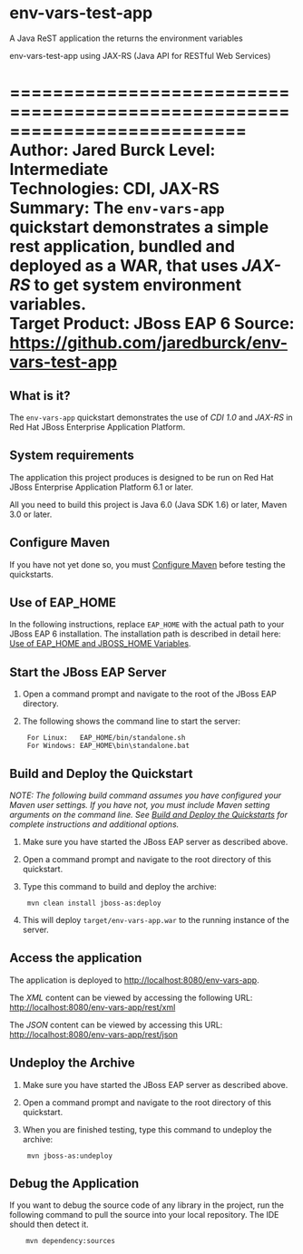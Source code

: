 # env-vars-test-app
A Java ReST application the returns the environment variables

env-vars-test-app using JAX-RS (Java API for RESTful Web Services)

==========================================================================
Author: Jared Burck
Level: Intermediate  
Technologies: CDI, JAX-RS  
Summary: The `env-vars-app` quickstart demonstrates a simple rest application, bundled and deployed as a WAR, that uses *JAX-RS* to get system environment variables.    
Target Product: JBoss EAP 6
Source: <https://github.com/jaredburck/env-vars-test-app>  
==========================================================================

What is it?
-----------

The `env-vars-app` quickstart demonstrates the use of *CDI 1.0* and *JAX-RS* in Red Hat JBoss Enterprise Application Platform.


System requirements
-------------------

The application this project produces is designed to be run on Red Hat JBoss Enterprise Application Platform 6.1 or later.

All you need to build this project is Java 6.0 (Java SDK 1.6) or later, Maven 3.0 or later.


Configure Maven
---------------

If you have not yet done so, you must [Configure Maven](https://github.com/jboss-developer/jboss-developer-shared-resources/blob/master/guides/CONFIGURE_MAVEN.md#configure-maven-to-build-and-deploy-the-quickstarts) before testing the quickstarts.


Use of EAP_HOME
---------------

In the following instructions, replace `EAP_HOME` with the actual path to your JBoss EAP 6 installation. The installation path is described in detail here: [Use of EAP_HOME and JBOSS_HOME Variables](https://github.com/jboss-developer/jboss-developer-shared-resources/blob/master/guides/USE_OF_EAP_HOME.md#use-of-eap_home-and-jboss_home-variables).


Start the JBoss EAP Server
-------------------------

1. Open a command prompt and navigate to the root of the JBoss EAP directory.
2. The following shows the command line to start the server:

        For Linux:   EAP_HOME/bin/standalone.sh
        For Windows: EAP_HOME\bin\standalone.bat


Build and Deploy the Quickstart
-------------------------

_NOTE: The following build command assumes you have configured your Maven user settings. If you have not, you must include Maven setting arguments on the command line. See [Build and Deploy the Quickstarts](https://github.com/jboss-developer/jboss-developer-shared-resources/blob/master/guides/BUILD_AND_DEPLOY.md#build-and-deploy-the-quickstarts) for complete instructions and additional options._

1. Make sure you have started the JBoss EAP server as described above.
2. Open a command prompt and navigate to the root directory of this quickstart.
3. Type this command to build and deploy the archive:

        mvn clean install jboss-as:deploy

4. This will deploy `target/env-vars-app.war` to the running instance of the server.


Access the application
---------------------

The application is deployed to <http://localhost:8080/env-vars-app>.

The *XML* content can be viewed by accessing the following URL: <http://localhost:8080/env-vars-app/rest/xml>

The *JSON* content can be viewed by accessing this URL: <http://localhost:8080/env-vars-app/rest/json>


Undeploy the Archive
--------------------

1. Make sure you have started the JBoss EAP server as described above.
2. Open a command prompt and navigate to the root directory of this quickstart.
3. When you are finished testing, type this command to undeploy the archive:

        mvn jboss-as:undeploy


Debug the Application
------------------------------------

If you want to debug the source code of any library in the project, run the following command to pull the source into your local repository. The IDE should then detect it.

        mvn dependency:sources
